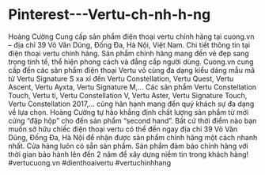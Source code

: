 # Pinterest---Vertu-ch-nh-h-ng
Hoàng Cường Cung cấp sản phẩm điện thoại vertu chính hãng tại cuong.vn – địa chỉ 39 Võ Văn Dũng, Đống Đa, Hà Nội, Việt Nam. Chi tiết thông tin tại điện thoại vertu chính hãng.  Sản phẩm chính hãng mang đến vẻ đẹp sang trọng tinh tế, thể hiện phong cách và đẳng cấp người dùng.  Cuong.vn cung cấp đến các sản phẩm điện thoại Vertu vô cùng đa dạng kiểu dáng mẫu mã từ Vertu Signature S xa xỉ đến Vertu Constellation, Vertu Quest, Vertu Ascent, Vertu Ayxta, Vertu Signature M,... Các sản phẩm Vertu Constellation Touch, Vertu ti, Vertu Constellation V, Vertu Aster, Vertu Signature Touch, Vertu Constellation 2017,... cũng hân hạnh mang đến quý khách sự đa dạng về lựa chọn.     Hoàng Cường tự hào khẳng định chất lượng sản phẩm từ mới cứng “đập hộp” cho đến sản phẩm “second hand”. Bất cứ thời điểm nào bạn muốn sở hữu chiếc điện thoại vertu có thể đến ngay địa chỉ 39 Võ Văn Dũng, Đống Đa, Hà Nội để nhận được sản phẩm chính hãng một cách nhanh nhất. Cửa hàng luôn có sẵn sản phẩm. Sản phẩm đảm bảo chính hãng với thời gian bảo hành lên đến 2 năm để xây dựng niềm tin trong khách hàng!  #vertucuong.vn #dienthoaivertu #vertuchinhhang
